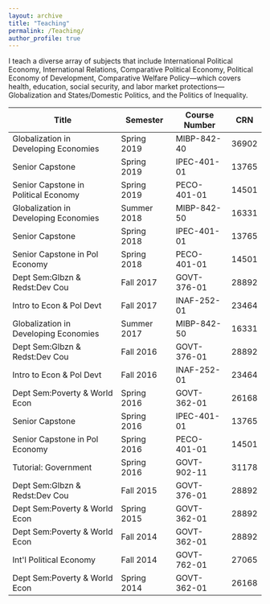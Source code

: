```yaml
---
layout: archive
title: "Teaching"
permalink: /Teaching/
author_profile: true
---
```


<!-- {% if site.author.googlescholar %}
  <div class="wordwrap">You can also find my articles on <a href="{{site.author.googlescholar}}">my Google Scholar profile</a>.</div>
{% endif %} -->

I teach a diverse array of subjects that include International Political Economy, International Relations, Comparative Political Economy, Political Economy of Development, Comparative Welfare Policy—which covers health, education, social security, and labor market protections—Globalization and States/Domestic Politics, and the Politics of Inequality.




| Title                                | Semester    | Course Number | CRN   |
|--------------------------------------|-------------|---------------|-------|
| Globalization in Developing Economies | Spring 2019 | MIBP-842-40   | 36902 |
| Senior Capstone                      | Spring 2019 | IPEC-401-01   | 13765 |
| Senior Capstone in Political Economy  | Spring 2019 | PECO-401-01   | 14501 |
| Globalization in Developing Economies | Summer 2018 | MIBP-842-50   | 16331 |
| Senior Capstone                      | Spring 2018 | IPEC-401-01   | 13765 |
| Senior Capstone in Pol Economy       | Spring 2018 | PECO-401-01   | 14501 |
| Dept Sem:Glbzn & Redst:Dev Cou       | Fall 2017   | GOVT-376-01   | 28892 |
| Intro to Econ & Pol Devt             | Fall 2017   | INAF-252-01   | 23464 |
| Globalization in Developing Economies | Summer 2017 | MIBP-842-50   | 16331 |
| Dept Sem:Glbzn & Redst:Dev Cou       | Fall 2016   | GOVT-376-01   | 28892 |
| Intro to Econ & Pol Devt             | Fall 2016   | INAF-252-01   | 23464 |
| Dept Sem:Poverty & World Econ        | Spring 2016 | GOVT-362-01   | 26168 |
| Senior Capstone                      | Spring 2016 | IPEC-401-01   | 13765 |
| Senior Capstone in Pol Economy       | Spring 2016 | PECO-401-01   | 14501 |
| Tutorial: Government                 | Spring 2016 | GOVT-902-11   | 31178 |
| Dept Sem:Glbzn & Redst:Dev Cou       | Fall 2015   | GOVT-376-01   | 28892 |
| Dept Sem:Poverty & World Econ        | Spring 2015 | GOVT-362-01   | 28892 |
| Dept Sem:Poverty & World Econ        | Fall 2014   | GOVT-362-01   | 28892 |
| Int'l Political Economy              | Fall 2014   | GOVT-762-01   | 27065 |
| Dept Sem:Poverty & World Econ        | Spring 2014 | GOVT-362-01   | 26168 |
